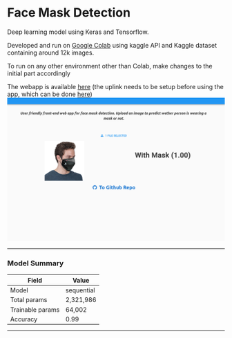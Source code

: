 # Face Mask Detection

Deep learning model using Keras and Tensorflow.

Developed and run on [Google Colab](https://colab.research.google.com/) using kaggle API and Kaggle dataset containing around 12k images.

To run on any other environment other than Colab, make changes to the initial part accordingly

The webapp is available [here](https://is-your-mask-on.anvil.app) (the uplink needs to be setup before using the app, which can be done [here](https://anvil.works/))
![](./SS.png)

____
### Model Summary

Field | Value
---|---
Model| sequential
Total params | 2,321,986
Trainable params | 64,002
Accuracy| 0.99
---
